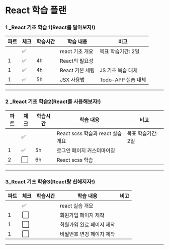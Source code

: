 # React 학습 플랜

### 1 _React 기초 학습 1(React를 알아보자!)

| 파트  | 체크                 | 학습시간 | 학습 내용       | 비고             |
| --- | ------------------ | ---- | ----------- | -------------- |
|     | :white_check_mark: |      | react 기초 개요 | 목표 학습기간: 2일    |
| 1   | :white_check_mark: | 4h   | React의 필요성  |                |
| 1   | :white_check_mark: | 4h   | React 기본 세팅 | JS 기초 복습 대체    |
| 1   | :white_check_mark: | 5h   | JSX 사용법     | Todo-APP 실습 대체 |

----

### 2 _React 기초 학습2(React를 사용해보자!)

| 파트  | 체크                   | 학습시간 | 학습 내용                      | 비고          |
| --- | -------------------- | ---- | -------------------------- | ----------- |
|     | :white_check_mark:   |      | React scss 학습과 react 실습 개요 | 목표 학습기간: 2일 |
| 1   | :white_check_mark:   | 5h   | 로그인 페이지 커스터마이징             |             |
| 2   | :white_large_square: | 6h   | React scss 학습              |             |

----

### 3_React 기초 학습3(React랑 친해지자!)

| 파트  | 체크                   | 학습시간 | 학습 내용          | 비고  |
| --- | -------------------- | ---- | -------------- | --- |
|     | :white_check_mark:   |      | react 실습 개요    |     |
| 1   | :white_large_square: |      | 회원가입 페이지 제작    |     |
| 1   | :white_large_square: |      | 회원가입 완료 페이지 제작 |     |
| 1   | :white_large_square: |      | 비밀번호 변경 페이지 제작 |     |

----
